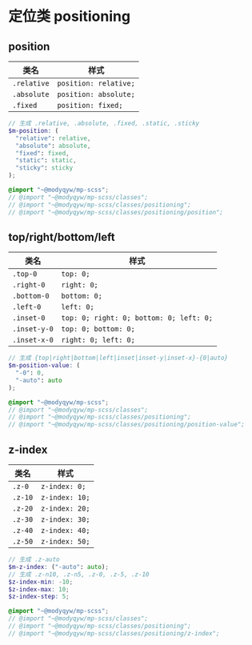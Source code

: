 # 定位类 positioning

## position

|类名|样式|
|---|---|
|`.relative`|`position: relative;`|
|`.absolute`|`position: absolute;`|
|`.fixed`|`position: fixed;`|

```scss
// 生成 .relative, .absolute, .fixed, .static, .sticky
$m-position: (
  "relative": relative,
  "absolute": absolute,
  "fixed": fixed,
  "static": static,
  "sticky": sticky
);

@import "~@modyqyw/mp-scss";
// @import "~@modyqyw/mp-scss/classes";
// @import "~@modyqyw/mp-scss/classes/positioning";
// @import "~@modyqyw/mp-scss/classes/positioning/position";
```

## top/right/bottom/left

|类名|样式|
|---|---|
|`.top-0`|`top: 0;`|
|`.right-0`|`right: 0;`|
|`.bottom-0`|`bottom: 0;`|
|`.left-0`|`left: 0;`|
|`.inset-0`|`top: 0; right: 0; bottom: 0; left: 0;`|
|`.inset-y-0`|`top: 0; bottom: 0;`|
|`.inset-x-0`|`right: 0; left: 0;`|

```scss
// 生成 {top|right|bottom|left|inset|inset-y|inset-x}-{0|auto}
$m-position-value: (
  "-0": 0,
  "-auto": auto
);

@import "~@modyqyw/mp-scss";
// @import "~@modyqyw/mp-scss/classes";
// @import "~@modyqyw/mp-scss/classes/positioning";
// @import "~@modyqyw/mp-scss/classes/positioning/position-value";
```

## z-index

|类名|样式|
|---|---|
|`.z-0`|`z-index: 0;`|
|`.z-10`|`z-index: 10;`|
|`.z-20`|`z-index: 20;`|
|`.z-30`|`z-index: 30;`|
|`.z-40`|`z-index: 40;`|
|`.z-50`|`z-index: 50;`|

```scss
// 生成 .z-auto
$m-z-index: ("-auto": auto);
// 生成 .z-n10, .z-n5, .z-0, .z-5, .z-10
$z-index-min: -10;
$z-index-max: 10;
$z-index-step: 5;

@import "~@modyqyw/mp-scss";
// @import "~@modyqyw/mp-scss/classes";
// @import "~@modyqyw/mp-scss/classes/positioning";
// @import "~@modyqyw/mp-scss/classes/positioning/z-index";
```
